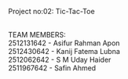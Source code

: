 <p>Project no:02: Tic-Tac-Toe </P>
<br>
TEAM MEMBERS:
<br>
2512131642 - Asifur Rahman Apon
<br>
2512430642 - Kanij Fatema Lubna 
<br>
2512062642 - S M Uday Haider
<br>
2511967642 - Safin Ahmed
